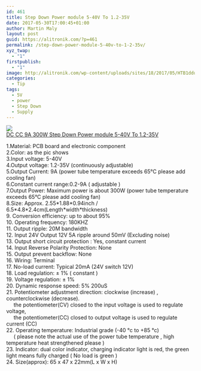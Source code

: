 ```yaml
---
id: 461
title: Step Down Power module 5-40V To 1.2-35V
date: 2017-05-30T17:00:45+01:00
author: Martin Maly
layout: post
guid: https://alitronik.com/?p=461
permalink: /step-down-power-module-5-40v-to-1-2-35v/
xyz_twap:
  - "1"
firstpublish:
  - "1"
image: http://alitronik.com/wp-content/uploads/sites/18/2017/05/HTB1dduvQFXXXXcNXXXXq6xXFXXXd.jpg
categories:
  - Tip
tags:
  - 5V
  - power
  - Step Down
  - Supply
---
```

<a href="http://s.click.aliexpress.com/e/IIYrjMV" target="_parent"><img src="//ae01.alicdn.com/kf/HTB1ebL_KVXXXXasaXXXq6xXFXXXf/-font-b-DC-b-font-font-b-CC-b-font-C-D-CV-font-b.jpg_220x220.jpg" /><span style="display: block;">DC CC 9A 300W Step Down Power module 5-40V To 1.2-35V</span></a>

<div>
  1.Material: PCB board and electronic component
</div>

<div>
  2.Color: as the pic shows
</div>

<div>
  3.Input voltage: 5-40V
</div>

<div>
  4.Output voltage: 1.2-35V (continuously adjustable)
</div>

<div>
  5.Output Current: 9A (power tube temperature exceeds 65°C please add cooling fan)
</div>

<div>
  6.Constant current range:0.2-9A ( adjustable )
</div>

<div>
  7.Output Power: Maximum power is about 300W (power tube temperature exceeds 65°C please add cooling fan)
</div>

<div>
  8.Size: Approx. 2.55*1.88*0.94inch / 6.5*4.8*2.4cm(Length*width*thickness)
</div>

<div>
  9. Conversion efficiency: up to about 95%
</div>

<div>
  10. Operating frequency: 180KHZ
</div>

<div>
  11. Output ripple: 20M bandwidth
</div>

<div>
  12. Input 24V Output 12V 5A ripple around 50mV (Excluding noise)
</div>

<div>
  13. Output short circuit protection : Yes, constant current
</div>

<div>
  14. Input Reverse Polarity Protection: None
</div>

<div>
  15. Output prevent backflow: None
</div>

<div>
  16. Wiring: Terminal
</div>

<div>
  17. No-load current: Typical 20mA (24V switch 12V)
</div>

<div>
  18. Load regulation: ± 1% ( constant )
</div>

<div>
  19. Voltage regulation: ± 1%
</div>

<div>
  20. Dynamic response speed: 5% 200uS
</div>

<div>
  21. Potentiometer adjustment direction: clockwise (increase) , counterclockwise (decrease).
</div>

<div>
       the potentiometer(CV) closed to the input voltage is used to regulate voltage,
</div>

<div>
       the potentiometer(CC) closed to output voltage is used to regulate current (CC)
</div>

<div>
  22. Operating temperature: Industrial grade (-40 °c to +85 °c)
</div>

<div>
       ( please note the actual use of the power tube temperature , high temperature heat strengthened please )
</div>

<div>
  23. Indicator: dual color indicator, charging indicator light is red, the green light means fully charged ( No load is green )
</div>

<div>
  24. Size(approx): 65 x 47 x 22mm(L x W x H)
</div>